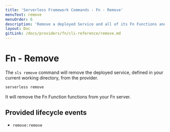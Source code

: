 ```yaml
---
title: 'Serverless Framework Commands - Fn - Remove'
menuText: remove
menuOrder: 6
description: 'Remove a deployed Service and all of its Fn Functions and Kubernetes Deployments and Services.'
layout: Doc
gitLink: /docs/providers/fn/cli-reference/remove.md
---
```


# Fn - Remove

The `sls remove` command will remove the deployed service, defined in your current working directory, from the provider.

```bash
serverless remove
```

It will remove the Fn Function functions from your Fn server.

## Provided lifecycle events
- `remove:remove`
